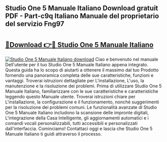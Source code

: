 ## Studio One 5 Manuale Italiano Download gratuit PDF - Part-c9q Italiano Manuale del proprietario del servizio Fng97

# <h2><a href="http://dfbmum.blite.top/?on=Studio+One+5+Manuale+Italiano">🔗Download 👉🔴 Studio One 5 Manuale Italiano</a></h2>

[![Studio One 5 Manuale Italiano download](https://i.imgur.com/lujVjoI.png)](http://dfbmum.blite.top/?on=Studio+One+5+Manuale+Italiano)
Ciao e benvenuto nel manuale Dell'utente per il tuo Studio One 5 Manuale Italiano appena integrato. Questa guida ha lo scopo di aiutarti a ottenere il massimo dal tuo Prodotto fornendo una panoramica completa delle sue caratteristiche, funzioni e vantaggi. Troverai istruzioni dettagliate per L'installazione, L'uso, la manutenzione e la risoluzione dei problemi. Prima di utilizzare Studio One 5 Manuale Italiano, familiarizzare con le sue caratteristiche e caratteristiche leggendo questo Manuale utente. Troverai istruzioni chiare per L'installazione, la configurazione e il funzionamento, nonché suggerimenti per la risoluzione dei problemi comuni. Le funzionalità avanzate di Studio One 5 Manuale Italiano includono la scansione delle impronte digitali, L'integrazione della Casa Intelligente, gli aggiornamenti automatici e i comandi vocali personalizzabili, tutti accessibili e personalizzati dall'interfaccia. Cominciamo! Contattaci oggi e lascia che Studio One 5 Manuale Italiano ti guidi attraverso il processo.
